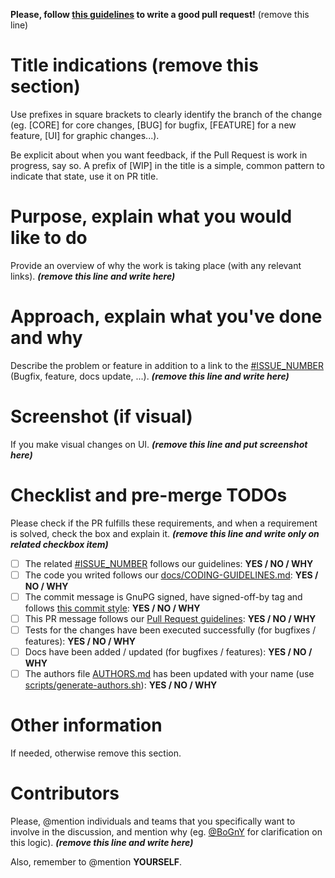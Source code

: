 **Please, follow [this guidelines](https://github.com/blog/1943-how-to-write-the-perfect-pull-request "Write the perfect Pull Request") to write a good pull request!** (remove this line)

# Title indications (remove this section)
Use prefixes in square brackets to clearly identify the branch of the change (eg. [CORE] for core changes, [BUG] for bugfix, [FEATURE] for a new feature, [UI] for graphic changes...).

Be explicit about when you want feedback, if the Pull Request is work in progress, say so. A prefix of [WIP] in the title is a simple, common pattern to indicate that state, use it on PR title.

# Purpose, explain what you would like to do
Provide an overview of why the work is taking place (with any relevant links). **_(remove this line and write here)_**

# Approach, explain what you've done and why
Describe the problem or feature in addition to a link to the [#ISSUE_NUMBER](/issues "Open issues") (Bugfix, feature, docs update, ...). **_(remove this line and write here)_**

# Screenshot (if visual)
If you make visual changes on UI. **_(remove this line and put screenshot here)_**

# Checklist and pre-merge TODOs
Please check if the PR fulfills these requirements, and when a requirement is solved, check the box and explain it. **_(remove this line and write only on related checkbox item)_**
- [ ] The related [#ISSUE_NUMBER](/issues "Open issues") follows our guidelines: **YES / NO / WHY**
- [ ] The code you writed follows our [docs/CODING-GUIDELINES.md](/docs/CODING-GUIDELINES.md "Coding guidelines"): **YES / NO / WHY**
- [ ] The commit message is GnuPG signed, have signed-off-by tag and follows [this commit style](https://github.com/agis/git-style-guide#commits "Git style guide"): **YES / NO / WHY**
- [ ] This PR message follows our [Pull Request guidelines](/docs/PULL_REQUEST_TEMPLATE.md "Pull Request guidelines"): **YES / NO / WHY**
- [ ] Tests for the changes have been executed successfully (for bugfixes / features): **YES / NO / WHY**
- [ ] Docs have been added / updated (for bugfixes / features): **YES / NO / WHY**
- [ ] The authors file [AUTHORS.md](/AUTHORS.md "Authors and Contributors") has been updated with your name (use [scripts/generate-authors.sh](/scripts/generate-authors.sh)): **YES / NO / WHY**

# Other information
If needed, otherwise remove this section.

# Contributors
Please, @mention individuals and teams that you specifically want to involve in the discussion, and mention why (eg. [@BoGnY](https://github.com/BoGnY) for clarification on this logic). **_(remove this line and write here)_**

Also, remember to @mention **YOURSELF**.
